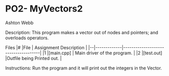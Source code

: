 # PO2- MyVectors2
Ashton Webb

Description:
This program makes a vector out of nodes and pointers; and overloads operators. 



Files
|# |File         | Assignment Description              |
|--|-------------|-------------------------------------|
|1 |[main.cpp]   | Main driver of the program.         |
|2 |[test.out]   |Outfile being Printed out.           |

Instructions:
Run the program and it will print out the integers in the Vector.
